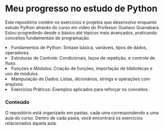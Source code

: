 <h1>Meu progresso no estudo de Python</h1>

<p>Este repositório contém os exercícios e projetos que desenvolvo enquanto estudo Python através do curso em vídeo do Professor Gustavo Guanabara. Estou progredindo desde o básico até tópicos mais avançados, praticando conceitos fundamentais de programação.</p>
<li>Fundamentos de Python: Sintaxe básica, variáveis, tipos de dados, operadores.</li>
<li>Estruturas de Controle: Condicionais, laços de repetição, e controle de fluxo.</li>
<li>Funções e Módulos: Criação de funções, importação de bibliotecas e uso de módulos.</li>
<li>Manipulação de Dados: Listas, dicionários, strings e operações com arquivos.</li>
<li>Exercícios Práticos: Exemplos aplicados para reforçar os conceitos.</li>

<h3>Conteúdo</h3>
O repositório está organizado em pastas, cada uma correspondendo a uma aula do curso. Dentro de cada pasta, você encontrará os exercícios relacionados àquela aula.

